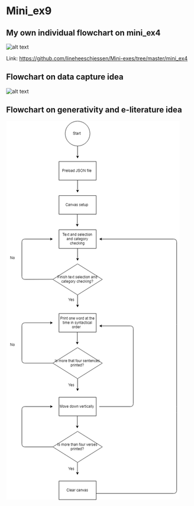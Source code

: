 # Mini_ex9

## My own individual flowchart on mini_ex4

![alt text](mini_ex9.png "beskrivelse af billede")

Link: https://github.com/lineheeschjessen/Mini-exes/tree/master/mini_ex4



## Flowchart on data capture idea

![alt text](datacapture.png "beskrivelse af billede")

## Flowchart on generativity and e-literature idea

![alt text](Generative.png "beskrivelse af billede")

